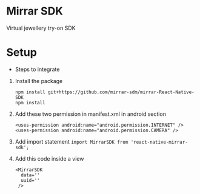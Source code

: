 # Mirrar SDK
Virtual jewellery try-on SDK

# Setup

- Steps to integrate

1. Install the package 
      ```
      npm install git+https://github.com/mirrar-sdm/mirrar-React-Native-SDK
      npm install
      ```

2.       
    Add these two permission in manifest.xml in android section
    ```
    <uses-permission android:name="android.permission.INTERNET" />
    <uses-permission android:name="android.permission.CAMERA" />
    ```

3. Add import statement
 	```import MirrarSDK from 'react-native-mirrar-sdk';```

5. Add this code inside a view 

       <MirrarSDK
         data=''
         uuid=''
        />


